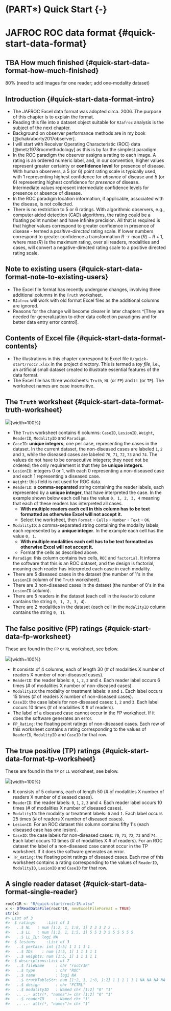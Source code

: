 # (PART\*) Quick Start {-}


# JAFROC ROC data format {#quick-start-data-format}





## TBA How much finished {#quick-start-data-format-how-much-finished} 

80% (need to add images for one reader; add one-modality dataset)



## Introduction {#quick-start-data-format-intro}

* The JAFROC Excel data format was adopted circa. 2006. The purpose of this chapter is to explain the format. 
* Reading this file into a dataset object suitable for `RJafroc` analysis is the subject of the next chapter. 
* Background on observer performance methods are in my book [@chakraborty2017observer].
* I will start with Receiver Operating Characteristic (ROC) data [@metz1978rocmethodology] as this is by far the simplest paradigm.
* In the ROC paradigm the observer assigns a rating to each image. A rating is an ordered numeric label, and, in our convention, higher values represent greater certainty or **confidence level** for presence of disease. With human observers, a 5 (or 6) point rating scale is typically used, with 1 representing highest confidence for *absence* of disease and 5 (or 6) representing highest confidence for *presence* of disease. Intermediate values represent intermediate confidence levels for presence or absence of disease. 
* In the ROC paradigm location information, if applicable, associated with the disease, is not collected. 
* There is no restriction to 5 or 6 ratings. With algorithmic observers, e.g., computer aided detection (CAD) algorithms, the rating could be a floating point number and have infinite precision. All that is required is that higher values correspond to greater confidence in presence of disease - termed a *positive-directed* rating scale. If lower numbers correspond to greater confidence a transformation $R \rightarrow \max(R) - R + 1$, where $\max(R)$ is the maximum rating, over all readers, modalities and cases, will convert a negative-directed rating scale to a positive directed rating scale. 


## Note to existing users {#quick-start-data-format-note-to-existing-users}

* The Excel file format has recently undergone changes, involving three additional columns in the `Truth` worksheet.
* `RJafroc` will work with old format Excel files as the additional columns are ignored. 
* Reasons for the change will become clearer in later chapters ^[They are needed for generalization to other data collection paradigms and for better data entry error control].

## Contents of Excel file {#quick-start-data-format-contents}

* The illustrations in this chapter correspond to Excel file `R/quick-start/rocCr.xlsx` in the project directory. This is termed a *toy file*, i.e., an artificial small dataset created to illustrate essential features of the data format. 
* The Excel file has three worksheets: `Truth`, `NL` (or `FP`) and `LL` (or `TP`). The worksheet names are case insensitive.

## The `Truth` worksheet {#quick-start-data-format-truth-worksheet}
![](images/quick-start/rocCrTruth.png){width=100%}

* The `Truth` worksheet contains 6 columns: `CaseID`, `LesionID`, `Weight`, `ReaderID`, `ModalityID` and `Paradigm`. 
* `CaseID`: **unique integers**, one per case, representing the cases in the dataset. In the current dataset, the non-diseased cases are labeled `1`, `2` and `3`, while the diseased cases are labeled `70`, `71`, `72`, `73` and `74`. The values do not have to be consecutive integers; they need not be ordered; the only requirement is that they be **unique integers**.
* `LesionID`: integers 0 or 1, with each 0 representing a non-diseased case and each 1 representing a diseased case. 
* `Weight`: this field is not used for ROC data. 
* `ReaderID`: a **comma-separated** string containing the reader labels, each represented by a **unique integer**, that have interpreted the case. In the example shown below each cell has the value `0, 1, 2, 3, 4` meaning that each of these readers has interpreted all cases. 
    + **With multiple readers each cell in this column has to be text formatted as otherwise Excel will not accept it.**
    + Select the worksheet, then `Format` - `Cells` - `Number` - `Text` - `OK`.
* `ModalityID`: a comma-separated string containing the modality labels, each represented by a **unique integer**. In the example each cell has the value `0, 1`. 
    + **With multiple modalities each cell has to be text formatted as otherwise Excel will not accept it.**
    + Format the cells as described above.
* `Paradigm`: this column contains two cells, `ROC` and `factorial`. It informs the software that this is an ROC dataset, and the design is factorial, meaning each reader has interpreted each case in each modality. 
* There are 5 diseased cases in the dataset (the number of 1's in the `LesionID` column of the `Truth` worksheet). 
* There are 3 non-diseased cases in the dataset (the number of 0's in the `LesionID` column).
* There are 5 readers in the dataset (each cell in the `ReaderID` column contains the string `0, 1, 2, 3, 4`).
* There are 2 modalities in the dataset (each cell in the `ModalityID` column contains the string `0, 1`).

## The false positive (FP) ratings {#quick-start-data-fp-worksheet}
These are found in the `FP` or `NL` worksheet, see below.

![](images/quick-start/rocCrFp.png){width=100%}

* It consists of 4 columns, each of length 30 (# of modalities X number of readers X number of non-diseased cases). 
* `ReaderID`: the reader labels: `0`, `1`, `2`, `3` and `4`. Each reader label occurs 6 times (# of modalities X number of non-diseased cases). 
* `ModalityID`: the modality or treatment labels: `0` and `1`. Each label occurs 15 times (# of readers X number of non-diseased cases). 
* `CaseID`: the case labels for non-diseased cases: `1`, `2` and `3`. Each label occurs 10 times (# of modalities X # of readers). 
* The label of a diseased case cannot occur in the FP worksheet. If it does the software generates an error. 
* `FP_Rating`: the floating point ratings of non-diseased cases. Each row of this worksheet contains a rating corresponding to the values of `ReaderID`, `ModalityID` and `CaseID` for that row.  

## The true positive (TP) ratings {#quick-start-data-format-tp-worksheet}
These are found in the `TP` or `LL` worksheet, see below.

![](images/quick-start/rocCrTp.png){width=100%}

* It consists of 5 columns, each of length 50 (# of modalities X number of readers X number of diseased cases). 
* `ReaderID`: the reader labels: `0`, `1`, `2`, `3` and `4`. Each reader label occurs 10 times (# of modalities X number of diseased cases). 
* `ModalityID`: the modality or treatment labels: `0` and `1`. Each label occurs 25 times (# of readers X number of diseased cases). 
* `LesionID`: For an ROC dataset this column contains fifty 1's (each diseased case has one lesion). 
* `CaseID`: the case labels for non-diseased cases: `70`, `71`, `72`, `73` and `74`. Each label occurs 10 times (# of modalities X # of readers). For an ROC dataset the label of a non-diseased case cannot occur in the TP worksheet. If it does the software generates an error. 
* `TP_Rating`: the floating point ratings of diseased cases. Each row of this worksheet contains a rating corresponding to the values of `ReaderID`, `ModalityID`, `LesionID` and `CaseID` for that row.   

## A single reader dataset {#quick-start-data-format-single-reader}


```r
rocCr1R <- "R/quick-start/rocCr1R.xlsx"
x <- DfReadDataFile(rocCr1R, newExcelFileFormat = TRUE)
str(x)
#> List of 3
#>  $ ratings     :List of 3
#>   ..$ NL   : num [1:2, 1, 1:8, 1] 2 3 3 2 2 ...
#>   ..$ LL   : num [1:2, 1, 1:5, 1] 5 5 3 3 5 5 5 5 5 5
#>   ..$ LL_IL: logi NA
#>  $ lesions     :List of 3
#>   ..$ perCase: int [1:5] 1 1 1 1 1
#>   ..$ IDs    : num [1:5, 1] 1 1 1 1 1
#>   ..$ weights: num [1:5, 1] 1 1 1 1 1
#>  $ descriptions:List of 7
#>   ..$ fileName     : chr "rocCr1R"
#>   ..$ type         : chr "ROC"
#>   ..$ name         : logi NA
#>   ..$ truthTableStr: num [1:2, 1, 1:8, 1:2] 1 1 1 1 1 1 NA NA NA NA ...
#>   ..$ design       : chr "FCTRL"
#>   ..$ modalityID   : Named chr [1:2] "0" "1"
#>   .. ..- attr(*, "names")= chr [1:2] "0" "1"
#>   ..$ readerID     : Named chr "1"
#>   .. ..- attr(*, "names")= chr "1"
```



